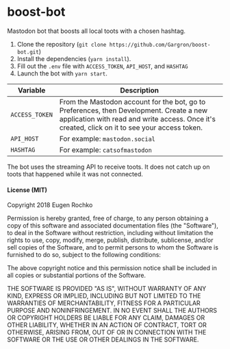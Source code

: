 boost-bot
=========

Mastodon bot that boosts all local toots with a chosen hashtag.

1. Clone the repository (`git clone https://github.com/Gargron/boost-bot.git`)
2. Install the dependencies (`yarn install`).
3. Fill out the `.env` file with `ACCESS_TOKEN`, `API_HOST`, and `HASHTAG`
4. Launch the bot with `yarn start`.

|Variable      |Description                                                                                                                                                                              |
|--------------|-----------------------------------------------------------------------------------------------------------------------------------------------------------------------------------------|
|`ACCESS_TOKEN`|From the Mastodon account for the bot, go to Preferences, then Development. Create a new application with read and write access. Once it's created, click on it to see your access token.|
|`API_HOST`    |For example: `mastodon.social`                                                                                                                                                           |
|`HASHTAG`     |For example: `catsofmastodon`                                                                                                                                                            |

The bot uses the streaming API to receive toots. It does not catch up on toots that happened while it was not connected.

#### License (MIT)

Copyright 2018 Eugen Rochko

Permission is hereby granted, free of charge, to any person obtaining a copy of this software and associated documentation files (the "Software"), to deal in the Software without restriction, including without limitation the rights to use, copy, modify, merge, publish, distribute, sublicense, and/or sell copies of the Software, and to permit persons to whom the Software is furnished to do so, subject to the following conditions:

The above copyright notice and this permission notice shall be included in all copies or substantial portions of the Software.

THE SOFTWARE IS PROVIDED "AS IS", WITHOUT WARRANTY OF ANY KIND, EXPRESS OR IMPLIED, INCLUDING BUT NOT LIMITED TO THE WARRANTIES OF MERCHANTABILITY, FITNESS FOR A PARTICULAR PURPOSE AND NONINFRINGEMENT. IN NO EVENT SHALL THE AUTHORS OR COPYRIGHT HOLDERS BE LIABLE FOR ANY CLAIM, DAMAGES OR OTHER LIABILITY, WHETHER IN AN ACTION OF CONTRACT, TORT OR OTHERWISE, ARISING FROM, OUT OF OR IN CONNECTION WITH THE SOFTWARE OR THE USE OR OTHER DEALINGS IN THE SOFTWARE.
